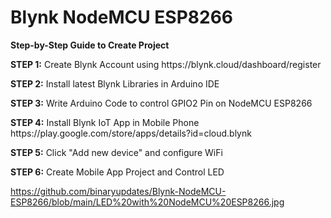 # Blynk NodeMCU ESP8266

<p><b>Step-by-Step Guide to Create Project</b></p>

<p><b>STEP 1:</b> Create Blynk Account using https://blynk.cloud/dashboard/register</p>
<p><b>STEP 2:</b> Install latest Blynk Libraries in Arduino IDE</p>
<p><b>STEP 3:</b> Write Arduino Code to control GPIO2 Pin on NodeMCU ESP8266</p>
<p><b>STEP 4:</b> Install Blynk IoT App in Mobile Phone https://play.google.com/store/apps/details?id=cloud.blynk</p>
<p><b>STEP 5:</b> Click "Add new device" and configure WiFi</p>
<p><b>STEP 6:</b> Create Mobile App Project and Control LED</p>

https://github.com/binaryupdates/Blynk-NodeMCU-ESP8266/blob/main/LED%20with%20NodeMCU%20ESP8266.jpg
